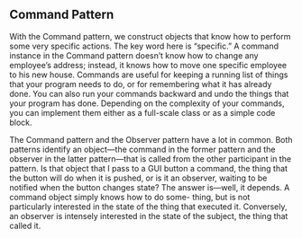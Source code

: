 Command Pattern
---------------

With the Command pattern, we construct objects that know how to perform some very specific actions. The key word here is “specific.” A command instance in the Command pattern doesn’t know how to change any employee’s address; instead, it knows how to move one specific employee to his new house. Commands are useful for keeping a running list of things that your program needs to do, or for remembering what it has already done. You can also run your commands backward and undo the things that your program has done. Depending on the complexity of your commands, you can implement them either as a full-scale class or as a simple code block.

The Command pattern and the Observer pattern have a lot in common. Both patterns identify an object—the command in the former pattern and the observer in the latter pattern—that is called from the other participant in the pattern. Is that object that I pass to a GUI button a command, the thing that the button will do when it is pushed, or is it an observer, waiting to be notified when the button changes state? The answer is—well, it depends. A command object simply knows how to do some- thing, but is not particularly interested in the state of the thing that executed it. Conversely, an observer is intensely interested in the state of the subject, the thing that called it.
